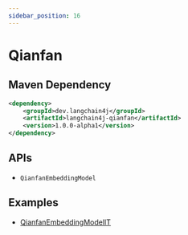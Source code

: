 ```yaml
---
sidebar_position: 16
---
```


# Qianfan

## Maven Dependency

```xml
<dependency>
    <groupId>dev.langchain4j</groupId>
    <artifactId>langchain4j-qianfan</artifactId>
    <version>1.0.0-alpha1</version>
</dependency>
```

## APIs

- `QianfanEmbeddingModel`


## Examples

- [QianfanEmbeddingModelIT](https://github.com/langchain4j/langchain4j/blob/main/langchain4j-qianfan/src/test/java/dev/langchain4j/model/qianfan/QianfanEmbeddingModelIT.java)
